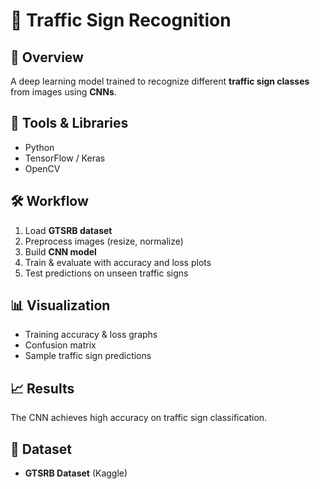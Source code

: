 
# 🚦 Traffic Sign Recognition

## 📌 Overview
A deep learning model trained to recognize different **traffic sign classes** from images using **CNNs**.

## 🔧 Tools & Libraries
- Python
- TensorFlow / Keras
- OpenCV

## 🛠 Workflow
1. Load **GTSRB dataset**  
2. Preprocess images (resize, normalize)  
3. Build **CNN model**  
4. Train & evaluate with accuracy and loss plots  
5. Test predictions on unseen traffic signs  

## 📊 Visualization
- Training accuracy & loss graphs  
- Confusion matrix  
- Sample traffic sign predictions  

## 📈 Results
The CNN achieves high accuracy on traffic sign classification.  

## 📂 Dataset
- **GTSRB Dataset** (Kaggle)  
